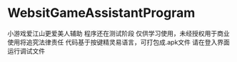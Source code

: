 # WebsitGameAssistantProgram
小游戏爱江山更爱美人辅助
程序还在测试阶段 仅供学习使用，未经授权用于商业使用将追究法律责任
代码基于按键精灵易语言，可打包成.apk文件
请在登入界面运行调试文件
